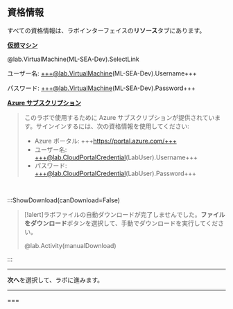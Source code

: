 <style>
img {
    border: 1px solid black;
    }
</style>

## **資格情報**

すべての資格情報は、ラボインターフェイスの**リソース**タブにあります。

<u>**仮想マシン**</u>

@lab.VirtualMachine(ML-SEA-Dev).SelectLink

ユーザー名: +++@lab.VirtualMachine(ML-SEA-Dev).Username+++

パスワード: +++@lab.VirtualMachine(ML-SEA-Dev).Password+++

<u>**Azure サブスクリプション**</u>

> このラボで使用するために Azure サブスクリプションが提供されています。サインインするには、次の資格情報を使用してください:
>
> - Azure ポータル: +++https://portal.azure.com/+++
> - ユーザー名: +++@lab.CloudPortalCredential(LabUser).Username+++
> - パスワード: +++@lab.CloudPortalCredential(LabUser).Password+++


<br>

:::ShowDownload(canDownload=False)

>[!alert]ラボファイルの自動ダウンロードが完了しませんでした。**ファイルをダウンロード**ボタンを選択して、手動でダウンロードを実行してください。
>
> @lab.Activity(manualDownload)

:::


---

**次へ**を選択して、ラボに進みます。

---

===
